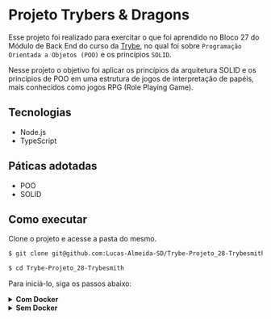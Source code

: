 # Projeto Trybers & Dragons

Esse projeto foi realizado para exercitar o que foi aprendido no Bloco 27 do Módulo de Back End do curso da [Trybe](https://www.betrybe.com/), no qual foi sobre `Programação Orientada a Objetos (POO)` e os princípios `SOLID`.

Nesse projeto o objetivo foi aplicar os princípios da arquitetura SOLID e os princípios de POO em uma estrutura de jogos de interpretação de papéis, mais conhecidos como jogos RPG (Role Playing Game).

## Tecnologias

  - Node.js
  - TypeScript

## Páticas adotadas

  - POO
  - SOLID

## Como executar

Clone o projeto e acesse a pasta do mesmo.

```bash
$ git clone git@github.com:Lucas-Almeida-SD/Trybe-Projeto_28-Trybesmith.git

$ cd Trybe-Projeto_28-Trybesmith
```

Para iniciá-lo, siga os passos abaixo:

<details>
  <summary><strong>Com Docker</strong></summary>

  ```bash
  # Criar container
  $ docker-compose up -d

  # Abrir terminal interativo do container
  $ docker exec -it trybers_and_dragons bash

  # Instalar as dependências
  $ npm install

  # Iniciar o projeto
  $ npm start
  ```
</details>

<details>
  <summary><strong>Sem Docker</strong></summary>

  ```bash
  # Instalar as dependências
  $ npm install

  # Iniciar o projeto
  $ npm start
  ```
</details>
